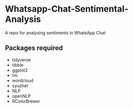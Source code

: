 # Whatsapp-Chat-Sentimental-Analysis
A repo for analysing sentiments in WhatsApp Chat 
## Packages required
- tidyverse
- tibble
- ggplot2
- tm
- wordcloud
- syuzhet
- NLP
- openNLP
- RColorBrewer

